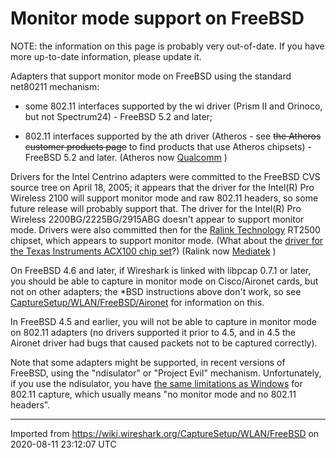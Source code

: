 # Monitor mode support on FreeBSD

NOTE: the information on this page is probably very out-of-date. If you have more up-to-date information, please update it.

Adapters that support monitor mode on FreeBSD using the standard net80211 mechanism:

  - some 802.11 interfaces supported by the wi driver (Prism II and Orinoco, but not Spectrum24) - FreeBSD 5.2 and later;

  - 802.11 interfaces supported by the ath driver (Atheros - see ~~the Atheros customer products page~~ to find products that use Atheros chipsets) - FreeBSD 5.2 and later.  (Atheros now [Qualcomm](https://www.qualcomm.com/) )

Drivers for the Intel Centrino adapters were committed to the FreeBSD CVS source tree on April 18, 2005; it appears that the driver for the Intel(R) Pro Wireless 2100 will support monitor mode and raw 802.11 headers, so some future release will probably support that. The driver for the Intel(R) Pro Wireless 2200BG/2225BG/2915ABG doesn't appear to support monitor mode. Drivers were also committed then for the [Ralink Technology](https://web.archive.org/web/20040805125714/http://www.ralinktech.com/prod-2.htm) RT2500 chipset, which appears to support monitor mode. (What about the [driver for the Texas Instruments ACX100 chip set](https://lists.freebsd.org/pipermail/freebsd-questions/2004-October/062586.html)?)  (Ralink now [Mediatek](https://www.eetimes.com/mediatek-buys-ralink/#) )

On FreeBSD 4.6 and later, if Wireshark is linked with libpcap 0.7.1 or later, you should be able to capture in monitor mode on Cisco/Aironet cards, but not on other adapters; the \*BSD instructions above don't work, so see [CaptureSetup/WLAN/FreeBSD/Aironet](/CaptureSetup/WLAN/FreeBSD/Aironet) for information on this.

In FreeBSD 4.5 and earlier, you will not be able to capture in monitor mode on 802.11 adapters (no drivers supported it prior to 4.5, and in 4.5 the Aironet driver had bugs that caused packets not to be captured correctly).

Note that some adapters might be supported, in recent versions of FreeBSD, using the "ndisulator" or "Project Evil" mechanism. Unfortunately, if you use the ndisulator, you have [the same limitations as Windows](/CaptureSetup/WLAN#windows) for 802.11 capture, which usually means "no monitor mode and no 802.11 headers".

---

Imported from https://wiki.wireshark.org/CaptureSetup/WLAN/FreeBSD on 2020-08-11 23:12:07 UTC
